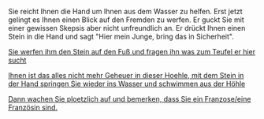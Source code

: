 Sie reicht Ihnen die Hand um Ihnen aus dem Wasser zu helfen. Erst jetzt gelingt es Ihnen einen Blick auf den Fremden zu 
werfen. Er guckt Sie mit einer gewissen Skepsis aber nicht unfreundlich an. 
Er drückt Ihnen einen Stein in die Hand und sagt "Hier mein Junge, bring das in Sicherheit".

[Sie werfen ihm den Stein auf den Fuß und fragen ihn was zum Teufel er hier sucht](GespraechMitHoehlenmann/Gespraech.md)

[Ihnen ist das alles nicht mehr Geheuer in dieser Hoehle, mit dem Stein in der Hand springen Sie wieder ins Wasser
 und schwimmen aus der Höhle](../../../Korallen.md)

[Dann wachen Sie ploetzlich auf und bemerken,
dass Sie ein Franzose/eine Französin sind.](../../../../../french/feu-de-camp.md)
